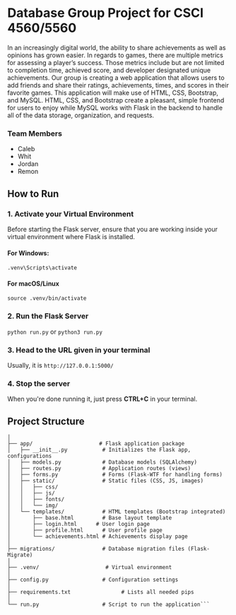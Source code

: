 # Database Group Project for CSCI 4560/5560

In an increasingly digital world, the ability to share achievements as well as opinions has grown easier. In regards to games, there are multiple metrics for assessing a player’s success. Those metrics include but are not limited to completion time, achieved score, and developer designated  unique achievements. Our group is creating a web application that allows users to add friends and share their ratings, achievements, times, and scores in their favorite games. This application will make use of HTML, CSS, Bootstrap, and MySQL. HTML, CSS, and Bootstrap create a pleasant, simple frontend for users to enjoy while MySQL works with Flask in the backend to handle all of the data storage, organization, and requests.

### Team Members
- Caleb
- Whit
- Jordan
- Remon

## How to Run

### 1. Activate your Virtual Environment

Before starting the Flask server, ensure that you are working inside your virtual environment where Flask is installed.

#### For Windows:
```.venv\Scripts\activate```

#### For macOS/Linux
```source .venv/bin/activate```

### 2. Run the Flask Server
```python run.py``` or ```python3 run.py```

### 3. Head to the URL given in your terminal

Usually, it is ```http://127.0.0.1:5000/```

### 4. Stop the server

When you're done running it, just press **CTRL+C** in your terminal.

## Project Structure

```project/
│
├── app/                     # Flask application package
│   ├── __init__.py           # Initializes the Flask app, configurations
│   ├── models.py             # Database models (SQLAlchemy)
│   ├── routes.py             # Application routes (views)
│   ├── forms.py              # Forms (Flask-WTF for handling forms)
│   ├── static/               # Static files (CSS, JS, images)
│   │   ├── css/
│   │   ├── js/
│   │   ├── fonts/
│   │   └── img/
│   └── templates/            # HTML templates (Bootstrap integrated)
│       ├── base.html         # Base layout template
│       ├── login.html      # User login page
│       ├── profile.html      # User profile page
│       └── achievements.html # Achievements display page
│
├── migrations/               # Database migration files (Flask-Migrate)
│
├── .venv/                     # Virtual environment
│
├── config.py                 # Configuration settings
│
├── requirements.txt                # Lists all needed pips
│
└── run.py                    # Script to run the application```